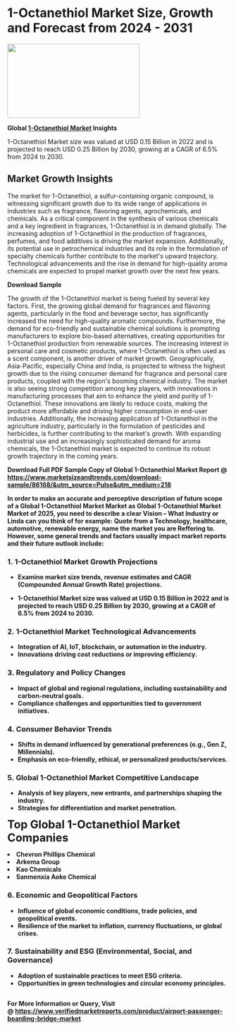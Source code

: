 <H1>1-Octanethiol Market Size, Growth and Forecast from 2024 - 2031</H1><img class="aligncenter size-medium wp-image-584254" src="https://thirdeyenews.in/wp-content/uploads/2024/09/Global-Market-Research-300x168.jpeg" alt="" width="300" height="168" /><p><strong>Global&nbsp;<a href="https://www.marketsizeandtrends.com/download-sample/86168/&amp;utm_source=Pulse&amp;utm_medium=218">1-Octanethiol Market</a> Insights</strong></p><p>1-Octanethiol Market size was valued at USD 0.15 Billion in 2022 and is projected to reach USD 0.25 Billion by 2030, growing at a CAGR of 6.5% from 2024 to 2030.</p><p><h2>Market Growth Insights</h2> <p>The market for 1-Octanethiol, a sulfur-containing organic compound, is witnessing significant growth due to its wide range of applications in industries such as fragrance, flavoring agents, agrochemicals, and chemicals. As a critical component in the synthesis of various chemicals and a key ingredient in fragrances, 1-Octanethiol is in demand globally. The increasing adoption of 1-Octanethiol in the production of fragrances, perfumes, and food additives is driving the market expansion. Additionally, its potential use in petrochemical industries and its role in the formulation of specialty chemicals further contribute to the market's upward trajectory. Technological advancements and the rise in demand for high-quality aroma chemicals are expected to propel market growth over the next few years.</p> <p><strong>Download Sample</strong></p> <p>The growth of the 1-Octanethiol market is being fueled by several key factors. First, the growing global demand for fragrances and flavoring agents, particularly in the food and beverage sector, has significantly increased the need for high-quality aromatic compounds. Furthermore, the demand for eco-friendly and sustainable chemical solutions is prompting manufacturers to explore bio-based alternatives, creating opportunities for 1-Octanethiol production from renewable sources. The increasing interest in personal care and cosmetic products, where 1-Octanethiol is often used as a scent component, is another driver of market growth. Geographically, Asia-Pacific, especially China and India, is projected to witness the highest growth due to the rising consumer demand for fragrance and personal care products, coupled with the region's booming chemical industry. The market is also seeing strong competition among key players, with innovations in manufacturing processes that aim to enhance the yield and purity of 1-Octanethiol. These innovations are likely to reduce costs, making the product more affordable and driving higher consumption in end-user industries. Additionally, the increasing application of 1-Octanethiol in the agriculture industry, particularly in the formulation of pesticides and herbicides, is further contributing to the market's growth. With expanding industrial use and an increasingly sophisticated demand for aroma chemicals, the 1-Octanethiol market is expected to continue its robust growth trajectory in the coming years.</p> <p><strong></p><p><span class=""><strong>Download Full PDF Sample Copy of Global 1-Octanethiol Market Report</strong> @ <a href="https://www.marketsizeandtrends.com/download-sample/86168/&amp;utm_source=Pulse&amp;utm_medium=218" target="_blank">https://www.marketsizeandtrends.com/download-sample/86168/&amp;utm_source=Pulse&amp;utm_medium=218</a></span></p><p>In order to make an accurate and perceptive description of future scope of a Global&nbsp;1-Octanethiol Market Market as Global&nbsp;1-Octanethiol Market Market of 2025, you need to describe a clear Vision &ndash; What Industry or Linda can you think of for example: Quote from a Technology, healthcare, automotive, renewable energy, name the market you are Reffering to. However, some general trends and factors usually impact market reports and their future outlook include:</p><h3>1.&nbsp;<strong>1-Octanethiol Market Growth Projections</strong></h3><ul><li>Examine market size trends, revenue estimates and CAGR (Compounded Annual Growth Rate) projections.</li><li><p>1-Octanethiol Market size was valued at USD 0.15 Billion in 2022 and is projected to reach USD 0.25 Billion by 2030, growing at a CAGR of 6.5% from 2024 to 2030.</p></li></ul><h3>2.&nbsp;<strong>1-Octanethiol Market Technological Advancements</strong></h3><ul><li>Integration of AI, IoT, blockchain, or automation in the industry.</li><li>Innovations driving cost reductions or improving efficiency.</li></ul><h3>3.&nbsp;<strong>Regulatory and Policy Changes</strong></h3><ul><li>Impact of global and regional regulations, including sustainability and carbon-neutral goals.</li><li>Compliance challenges and opportunities tied to government initiatives.</li></ul><h3>4.&nbsp;<strong>Consumer Behavior Trends</strong></h3><ul><li>Shifts in demand influenced by generational preferences (e.g., Gen Z, Millennials).</li><li>Emphasis on eco-friendly, ethical, or personalized products/services.</li></ul><h3>5.&nbsp;<strong>Global 1-Octanethiol Market Competitive Landscape</strong></h3><ul><li>Analysis of key players, new entrants, and partnerships shaping the industry.</li><li>Strategies for differentiation and market penetration.</li></ul><p data-pm-slice="1 1 []"><span style="color: inherit; font-family: inherit; font-size: 25px;">Top Global 1-Octanethiol Market Companies</span></p><div class="" data-test-id=""><p><li>Chevron Phillips Chemical</li><li> Arkema Group</li><li> Kao Chemicals</li><li> Sanmenxia Aoke Chemical</li></p></div><h3>6.&nbsp;<strong>Economic and Geopolitical Factors</strong></h3><ul><li>Influence of global economic conditions, trade policies, and geopolitical events.</li><li>Resilience of the market to inflation, currency fluctuations, or global crises.</li></ul><h3>7.&nbsp;<strong>Sustainability and ESG (Environmental, Social, and Governance)</strong></h3><ul><li>Adoption of sustainable practices to meet ESG criteria.</li><li>Opportunities in green technologies and circular economy principles.</li></ul><h2><strong style="font-size: 14px;">For More Information or Query, Visit @&nbsp;</strong><a style="background-color: #ffffff; font-size: 14px;" href="https://www.marketsizeandtrends.com/report/1-octanethiol-market/" target="_blank">https://www.verifiedmarketreports.com/product/airport-passenger-boarding-bridge-market</a></h2>
